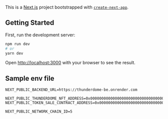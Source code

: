 This is a [Next.js](https://nextjs.org/) project bootstrapped with [`create-next-app`](https://github.com/vercel/next.js/tree/canary/packages/create-next-app).

## Getting Started

First, run the development server:

```bash
npm run dev
# or
yarn dev
```

Open [http://localhost:3000](http://localhost:3000) with your browser to see the result.


## Sample env file

```
NEXT_PUBLIC_BACKEND_URL=https://thunderdome-be.onrender.com

NEXT_PUBLIC_THUNDERDOME_NFT_ADDRESS=0x0000000000000000000000000000000000000000
NEXT_PUBLIC_TOKEN_SALE_CONTRACT_ADDRESS=0x0000000000000000000000000000000000000000

NEXT_PUBLIC_NETWORK_CHAIN_ID=5
```

